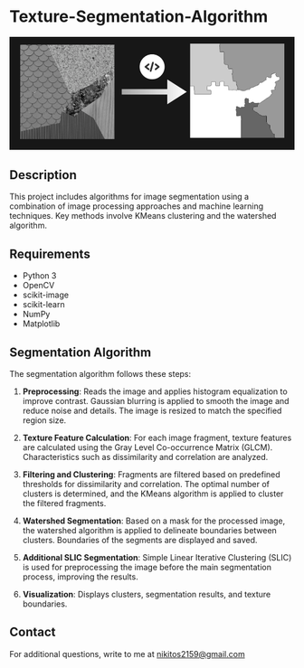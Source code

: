 

# Texture-Segmentation-Algorithm
![example](./readme_img.png)

## Description
This project includes algorithms for image segmentation using a combination of image processing approaches and machine learning techniques. Key methods involve KMeans clustering and the watershed algorithm.
  
## Requirements 
- Python 3
- OpenCV
- scikit-image
- scikit-learn
- NumPy
- Matplotlib


## Segmentation Algorithm
The segmentation algorithm follows these steps:

1. **Preprocessing**: Reads the image and applies histogram equalization to improve contrast. Gaussian blurring is applied to smooth the image and reduce noise and details. The image is resized to match the specified region size.

2. **Texture Feature Calculation**: For each image fragment, texture features are calculated using the Gray Level Co-occurrence Matrix (GLCM). Characteristics such as dissimilarity and correlation are analyzed.

3. **Filtering and Clustering**: Fragments are filtered based on predefined thresholds for dissimilarity and correlation. The optimal number of clusters is determined, and the KMeans algorithm is applied to cluster the filtered fragments.

4. **Watershed Segmentation**: Based on a mask for the processed image, the watershed algorithm is applied to delineate boundaries between clusters. Boundaries of the segments are displayed and saved.

5. **Additional SLIC Segmentation**: Simple Linear Iterative Clustering (SLIC) is used for preprocessing the image before the main segmentation process, improving the results.

6. **Visualization**: Displays clusters, segmentation results, and texture boundaries.


## Contact
For additional questions, write to me at nikitos2159@gmail.com